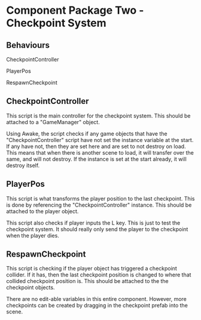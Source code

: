 # Component Package Two - Checkpoint System

## Behaviours
CheckpointController

PlayerPos

RespawnCheckpoint

## CheckpointController
This script is the main controller for the checkpoint system. This should be attached to a "GameManager" object.

Using Awake, the script checks if any game objects that have the "CheckpointController" script have not set the instance variable at the start. If any have not, then they are set here and are set to not destroy on load. This means that when there is another scene to load, it will transfer over the same, and will not destroy. If the instance is set at the start already, it will destroy itself.

## PlayerPos
This script is what transforms the player position to the last checkpoint. This is done by referencing the "CheckpointController" instance. This should be attached to the player object.

This script also checks if player inputs the L key. This is just to test the checkpoint system. It should really only send the player to the checkpoint when the player dies.

## RespawnCheckpoint
This script is checking if the player object has triggered a checkpoint collider. If it has, then the last checkpoint position is changed to where that collided checkpoint position is. This should be attached to the the checkpoint objects.


There are no edit-able variables in this entire component. However, more checkpoints can be created by dragging in the checkpoint prefab into the scene.